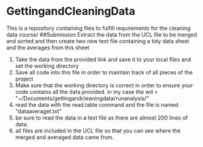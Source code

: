 # GettingandCleaningData
This is a repository containing files to fulfill requirements for the cleaning data course/ 
##Submission
Extract the data from the UCL file to be merged and sorted and then create two new text file containing a tidy data sheet and the averages from this sheet

1. Take the data from the provided link and save it to your local files and set the working directory
2. Save all code into this file in order to maintain track of all pieces of the project
3. Make sure that the working directory is correct in order to ensure your code contains all the data provided. in my case the wd = "~/Documents/gettingandcleaningdata/runanalysis/"
4. read the data with  the read.table command and the file is named "dataaveraget.txt"
5. be sure to read the data in a text file as there are almost 200 lines of data. 
6. all files are included in the UCL file so that you can see where the merged and averaged data came from. 
